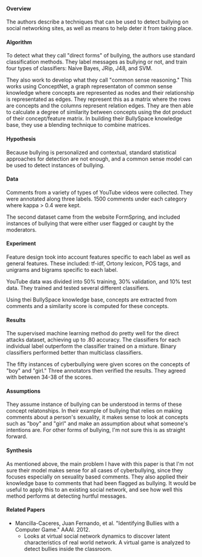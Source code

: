 #### Overview
The authors describe a techniques that can be used to detect bullying on social networking sites, as well
as means to help deter it from taking place.

#### Algorithm
To detect what they call "direct forms" of bullying, the authors use standard classification methods. They
label messages as bullying or not, and train four types of classifiers: Naive Bayes, JRip, J48, and SVM.

They also work to develop what they call "common sense reasoning." This works using ConceptNet, a graph
representaton of common sense knowledge where concepts are represented as nodes and their relationship
is representated as edges. They represent this as a matrix where the rows are concepts and the columns
represent relation edges. They are then able to calculate a degree of similarity between concepts using
the dot product of their concept/feature matrix. In building their BullySpace knowledge base, they use
a blending technique to combine matrices.

#### Hypothesis
Because bullying is personalized and contextual, standard statistical approaches for detection are not
enough, and a common sense model can be used to detect instances of bullying.

#### Data
Comments from a variety of types of YouTube videos were collected. They were annotated along three
labels. 1500 comments under each category where kappa > 0.4 were kept.

The second dataset came from the website FormSpring, and included instances of bullying that were
either user flagged or caught by the moderators.

#### Experiment
Feature design took into account features specific to each label as well as general features. These
included: tf-idf, Ortony lexicon, POS tags, and unigrams and bigrams specific to each label.

YouTube data was divided into 50% training, 30% validation, and 10% test data. They trained and tested
several different classifiers.

Using thei BullySpace knowledge base, concepts are extracted from comments and a similarity score
is computed for these concepts.

#### Results
The supervised machine learning method do pretty well for the direct attacks dataset, achieving
up to .80 accuracy. The classifiers for each individual label outperform the classifier trained
on a mixture. Binary classifiers performed better than multiclass classifiers.

The fifty instances of cyberbullying were given scores on the concepts of "boy" and "girl."
Three annotators then verified the results. They agreed with between 34-38 of the scores.

#### Assumptions
They assume instance of bullying can be understood in terms of these concept relatonships.
In their example of bullying that relies on making comments about a person's sexuality, it
makes sense to look at concepts such as "boy" and "girl" and make an assumption about
what someone's intentions are. For other forms of bullying, I'm not sure this is as straight
forward.

#### Synthesis
As mentioned above, the main problem I have with this paper is that I'm not sure their
model makes sense for all cases of cyberbullying, since they focuses especially on sexuality
based comments. They also applied their knowledge base to comments that had been flagged as
bullying. It would be useful to apply this to an existing social network, and see how well
this method performs at detecting hurtful messages.

#### Related Papers
- Mancilla-Caceres, Juan Fernando, et al. "Identifying Bullies with a Computer Game." AAAI. 2012.
  - Looks at virtual social network dynamics to discover latent characteristics of real world network. A virtual game is analyzed to detect bullies inside the classroom.
